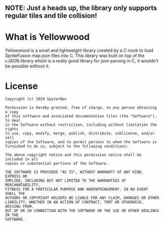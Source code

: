 ## NOTE: Just a heads up, the library only supports regular tiles and tile collision!
# What is Yellowwood
Yellowwood is a small and lightweight library created by a C noob to load SpriteFusion map.json files into C. This library was built on top of the cJSON library which is a really good library for json parsing in C, it wouldn't be possible without it.

# License

```
Copyright (c) 2024 SpyterDev

Permission is hereby granted, free of charge, to any person obtaining a copy
of this software and associated documentation files (the "Software"), to deal
in the Software without restriction, including without limitation the rights
to use, copy, modify, merge, publish, distribute, sublicense, and/or sell
copies of the Software, and to permit persons to whom the Software is
furnished to do so, subject to the following conditions:

The above copyright notice and this permission notice shall be included in all
copies or substantial portions of the Software.

THE SOFTWARE IS PROVIDED "AS IS", WITHOUT WARRANTY OF ANY KIND, EXPRESS OR
IMPLIED, INCLUDING BUT NOT LIMITED TO THE WARRANTIES OF MERCHANTABILITY,
FITNESS FOR A PARTICULAR PURPOSE AND NONINFRINGEMENT. IN NO EVENT SHALL THE
AUTHORS OR COPYRIGHT HOLDERS BE LIABLE FOR ANY CLAIM, DAMAGES OR OTHER
LIABILITY, WHETHER IN AN ACTION OF CONTRACT, TORT OR OTHERWISE, ARISING FROM,
OUT OF OR IN CONNECTION WITH THE SOFTWARE OR THE USE OR OTHER DEALINGS IN THE
SOFTWARE.
```